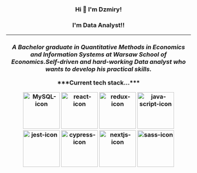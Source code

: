 <h3 align="center">Hi 👋 I'm Dzmiry!</h3>
<h3 align="center">I'm Data Analyst!!</h3>
<hr>
<em>
<p align="center">
<h3 align="center">A Bachelor graduate in Quantitative Methods in Economics and Information Systems at Warsaw School of Economics.Self-driven and hard-working <b>Data analyst</b> who wants to develop his practical skills.</p>
</em>
***Current tech stack...***
<p align = center>
<img height="100px" width="100px" src="https://cdn.jsdelivr.net/gh/devicons/devicon/icons/mysql/mysql-original.svg" alt="MySQL-icon">
<img height="100px" width="100px" src="https://en.wikipedia.org/wiki/Oracle_SQL_Developer#/media/File:Oracle_SQL_Developer_logo.svg" alt="react-icon">
<img height="100px" width="100px" src="icons/redux-icon.svg" alt="redux-icon">
<img height="100px" width="100px" src="icons/javascript-icon.svg" alt="java-script-icon">
<img height="100px" width="100px" src="icons/jest-icon.svg" alt="jest-icon">
<img height="100px" width="100px" src="icons/cypress-icon.svg" alt="cypress-icon">
<img height="100px" width="100px" src="icons/nextjs-icon.svg" alt="nextjs-icon">
<img height="100px" width="100px" src="icons/sass-icon.svg" alt="sass-icon">

